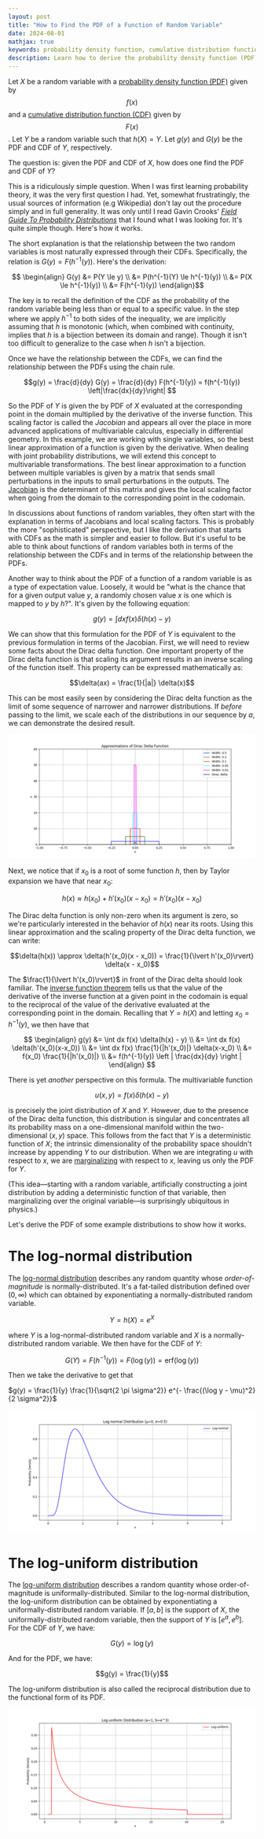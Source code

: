 ```yaml
---
layout: post
title: "How to Find the PDF of a Function of Random Variable"
date: 2024-08-01
mathjax: true
keywords: probability density function, cumulative distribution function, random variables, function of random variable, Jacobian, Dirac delta function, log-normal distribution, log-uniform distribution
description: Learn how to derive the probability density function (PDF) of a function of a random variable. Explore different perspectives on this problem, including CDF relationships, Jacobian transformations, and applications to log-normal and log-uniform distributions.
---
```


Let $X$ be a random variable with a [probability density function (PDF)](https://en.wikipedia.org/wiki/Probability_density_function) given by $$f(x)$$ and a [cumulative distribution function (CDF)](https://en.wikipedia.org/wiki/Cumulative_distribution_function) given by $$F(x)$$. Let $Y$ be a random variable such that $h(X) = Y$. Let $g(y)$ and $G(y)$ be the PDF and CDF of $Y$, respectively.

The question is: given the PDF and CDF of $X$, how does one find the PDF and CDF of $Y$?

This is a ridiculously simple question. When I was first learning probability theory, it was the very first question I had. Yet, somewhat frustratingly, the usual sources of information (e.g Wikipedia) don't lay out the procedure simply and in full generality. It was only until I read Gavin Crooks' [*Field Guide To Probability Distributions*](https://threeplusone.com/fieldguide) that I found what I was looking for. It's quite simple though. Here's how it works.

The short explanation is that the relationship between the two random variables is most naturally expressed through their CDFs. Specifically, the relation is $G(y) = F(h^{-1}(y))$. Here's the derivation:

$$
\begin{align}
G(y) &= P(Y \le y) \\
&= P(h^{-1}(Y) \le h^{-1}(y)) \\
&= P(X \le h^{-1}(y)) \\
&= F(h^{-1}(y))
\end{align}$$

The key is to recall the definition of the CDF as the probability of the random variable being less than or equal to a specific value. In the step where we apply $h^{-1}$ to both sides of the inequality, we are implicitly assuming that $h$ is monotonic (which, when combined with continuity, implies that $h$ is a bijection between its domain and range). Though it isn't too difficult to generalize to the case when $h$ isn't a bijection.

Once we have the relationship between the CDFs, we can find the relationship between the PDFs using the chain rule.

$$g(y) = \frac{d}{dy} G(y) = \frac{d}{dy}  F(h^{-1}(y)) = f(h^{-1}(y)) \left|\frac{dx}{dy}\right| $$

So the PDF of $Y$ is given the by PDF of $X$ evaluated at the corresponding point in the domain multiplied by the derivative of the inverse function. This scaling factor is called the *Jacobian* and appears all over the place in more advanced applications of multivariable calculus, especially in differential geometry. In this example, we are working with single variables, so the best linear approximation of a function is given by the derivative. When dealing with joint probability distributions, we will extend this concept to multivariable transformations. The best linear approximation to a function between multiple variables is given by a matrix that sends small perturbations in the inputs to small perturbations in the outputs. The [Jacobian](https://en.wikipedia.org/wiki/Jacobian_matrix_and_determinant) is the determinant of this matrix and gives the local scaling factor when going from the domain to the corresponding point in the codomain.

In discussions about functions of random variables, they often start with the explanation in terms of Jacobians and local scaling factors. This is probably the more "sophisticated" perspective, but I like the derivation that starts with CDFs as the math is simpler and easier to follow. But it's useful to be able to think about functions of random variables both in terms of the relationship between the CDFs and in terms of the relationship between the PDFs.

Another way to think about the PDF of a function of a random variable is as a type of expectation value. Loosely, it would be "what is the chance that for a given output value $y$, a randomly chosen value $x$ is one which is mapped to $y$ by $h$?". It's given by the following equation:

$$g(y) = \int dx f(x) \delta(h(x) - y)$$

We can show that this formulation for the PDF of $Y$ is equivalent to the previous formulation in terms of the Jacobian. First, we will need to review some facts about the Dirac delta function. One important property of the Dirac delta function is that scaling its argument results in an inverse scaling of the function itself. This property can be expressed mathematically as:

$$\delta(ax) = \frac{1}{|a|} \delta(x)$$

This can be most easily seen by considering the Dirac delta function as the limit of some sequence of narrower and narrower distributions. If *before* passing to the limit, we scale each of the distributions in our sequence by $a$, we can demonstrate the desired result.

![Dirac delta function visualization](/assets/functions-random-variables/dirac-delta.png)

Next, we notice that if $x_0$ is a root of some function $h$, then by Taylor expansion we have that near $x_0$:

$$h(x) \approx h(x_0) + h'(x_0)(x - x_0) = h'(x_0)(x - x_0)$$

The Dirac delta function is only non-zero when its argument is zero, so we're particularly interested in the behavior of $h(x)$ near its roots. Using this linear approximation and the scaling property of the Dirac delta function, we can write:

$$\delta(h(x)) \approx \delta(h'(x_0)(x - x_0)) = \frac{1}{\lvert h'(x_0)\rvert} \delta(x - x_0)$$

The $\frac{1}{\lvert h'(x_0)\rvert}$ in front of the Dirac delta should look familiar. The [inverse function theorem](https://en.wikipedia.org/wiki/Inverse_function_theorem) tells us that the value of the derivative of the inverse function at a given point in the codomain is equal to the reciprocal of the value of the derivative evaluated at the corresponding point in the domain. Recalling that $Y = h(X)$ and letting $x_0 = h^{-1}(y)$, we then have that

$$
\begin{align}
g(y) &= \int dx f(x) \delta(h(x) - y) \\
&= \int dx f(x) \delta(h'(x_0)(x-x_0)) \\
&= \int dx f(x) \frac{1}{|h'(x_0)|} \delta(x-x_0) \\
&= f(x_0) \frac{1}{|h'(x_0)|} \\
&= f(h^{-1}(y)) \left | \frac{dx}{dy} \right |
\end{align}
$$

There is yet *another* perspective on this formula. The multivariable function

$$u(x,y) = f(x) \delta(h(x) -y)$$

is precisely the joint distribution of $X$ and $Y$. However, due to the presence of the Dirac delta function, this distribution is singular and concentrates all its probability mass on a one-dimensional manifold within the two-dimensional $(x,y)$ space. This follows from the fact that $Y$ is a deterministic function of $X$; the intrinsic dimensionality of the probability space shouldn't increase by appending $Y$ to our distribution. When we are integrating $u$ with respect to $x$, we are [marginalizing](https://en.wikipedia.org/wiki/Marginal_distribution) with respect to $x$, leaving us only the PDF for $Y$.

(This idea—starting with a random variable, artificially constructing a joint distribution by adding a deterministic function of that variable, then marginalizing over the original variable—is surprisingly ubiquitous in physics.)

Let's derive the PDF of some example distributions to show how it works.

# The log-normal distribution

The [log-normal distribution](https://en.wikipedia.org/wiki/Log-normal_distribution) describes any random quantity whose *order-of-magnitude* is normally-distributed. It's a fat-tailed distribution defined over $(0, \infty)$ which can obtained by exponentiating a normally-distributed random variable.

$$Y = h(X) = e^X$$

where $Y$ is a log-normal-distributed random variable and $X$ is a normally-distributed random variable. We then have for the CDF of $Y$:

$$G(Y) = F(h^{-1}(y)) = F(\log(y)) = \text{erf}(\log(y))$$

Then we take the derivative to get that 

$g(y) = \frac{1}{y} \frac{1}{\sqrt{2 \pi \sigma^2}} e^{- \frac{(\log y - \mu)^2}{2 \sigma^2}}$

![Log-normal distribution](/assets/functions-random-variables/log-normal.png)

# The log-uniform distribution

The [log-uniform distribution](https://en.wikipedia.org/wiki/Reciprocal_distribution) describes a random quantity whose order-of-magnitude is uniformally-distributed. Similar to the log-normal distribution, the log-uniform distribution can be obtained by exponentiating a uniformally-distributed random variable. If $[a,b]$ is the support of $X$, the uniformally-distributed random variable, then the support of $Y$ is $[e^a, e^b]$. For the CDF of $Y$, we have:

$$G(y) = \log(y)$$

And for the PDF, we have:

$$g(y) = \frac{1}{y}$$

The log-uniform distribution is also called the reciprocal distribution due to the functional form of its PDF.

![Log-uniform distribution](/assets/functions-random-variables/log-uniform.png)